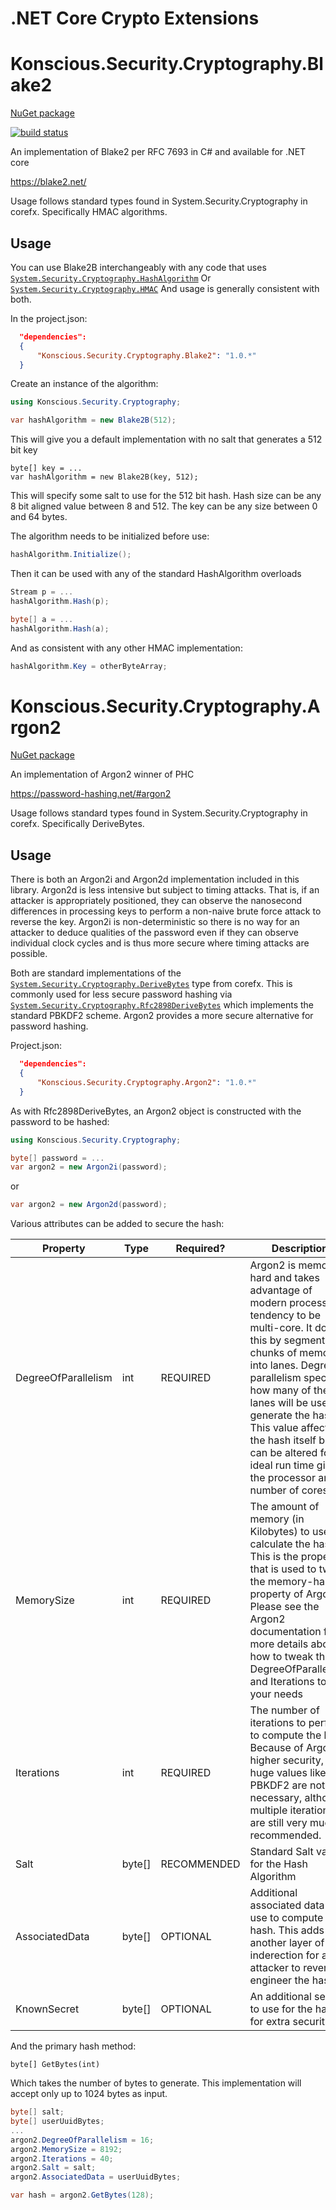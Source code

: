 .NET Core Crypto Extensions
===============

# Konscious.Security.Cryptography.Blake2

[NuGet package](https://www.nuget.org/packages/Konscious.Security.Cryptography.Blake2/)

[![build status](https://ci.appveyor.com/api/projects/status/rqgutdor95f2exav?svg=true "Appveyor Build Status")](https://ci.appveyor.com/project/kmaragon/konscious-security-cryptography)

An implementation of Blake2 per RFC 7693 in C# and available for .NET core

https://blake2.net/

Usage follows standard types found in System.Security.Cryptography in corefx. Specifically HMAC algorithms.

## Usage

You can use Blake2B interchangeably with any code that uses [`System.Security.Cryptography.HashAlgorithm`](https://docs.microsoft.com/en-us/dotnet/core/api/system.security.cryptography.hashalgorithm#System_Security_Cryptography_HashAlgorithm) Or [`System.Security.Cryptography.HMAC`](https://docs.microsoft.com/en-us/dotnet/core/api/system.security.cryptography.hmac#System_Security_Cryptography_HMAC) And usage is generally consistent with both.

In the project.json:
```JSON
  "dependencies":
  {
      "Konscious.Security.Cryptography.Blake2": "1.0.*"
  }
```
Create an instance of the algorithm:

```C#
using Konscious.Security.Cryptography;
```
```C#
var hashAlgorithm = new Blake2B(512);
```
This will give you a default implementation with no salt that generates a 512 bit key
```
byte[] key = ...
var hashAlgorithm = new Blake2B(key, 512);
```
This will specify some salt to use for the 512 bit hash. Hash size can be any 8 bit aligned value between 8 and 512. The key can be any size between 0 and 64 bytes.

The algorithm needs to be initialized before use:
```C#
hashAlgorithm.Initialize();
```
Then it can be used with any of the standard HashAlgorithm overloads
```C#
Stream p = ...
hashAlgorithm.Hash(p);
```
```C#
byte[] a = ...
hashAlgorithm.Hash(a);
```
And as consistent with any other HMAC implementation:
```C#
hashAlgorithm.Key = otherByteArray;
```

# Konscious.Security.Cryptography.Argon2

[NuGet package](https://www.nuget.org/packages/Konscious.Security.Cryptography.Argon2/)

An implementation of Argon2 winner of PHC

https://password-hashing.net/#argon2

Usage follows standard types found in System.Security.Cryptography in corefx. Specifically DeriveBytes.

## Usage

There is both an Argon2i and Argon2d implementation included in this library. Argon2d is less intensive but subject to timing attacks. That is, if an attacker is appropriately positioned, they can observe the nanosecond differences in processing keys to perform a non-naive brute force attack to reverse the key. Argon2i is non-deterministic so there is no way for an attacker to deduce qualities of the password even if they can observe individual clock cycles and is thus more secure where timing attacks are possible.

Both are standard implementations of the [`System.Security.Cryptography.DeriveBytes`](https://docs.microsoft.com/en-us/dotnet/core/api/system.security.cryptography.derivebytes#System_Security_Cryptography_DeriveBytes) type from corefx. This is commonly used for less secure password hashing via [`System.Security.Cryptography.Rfc2898DeriveBytes`](https://docs.microsoft.com/en-us/dotnet/core/api/system.security.cryptography.rfc2898derivebytes#System_Security_Cryptography_Rfc2898DeriveBytes) which implements the standard PBKDF2 scheme. Argon2 provides a more secure alternative for password hashing.

Project.json:
```JSON
  "dependencies":
  {
      "Konscious.Security.Cryptography.Argon2": "1.0.*"
  }
```

As with Rfc2898DeriveBytes, an Argon2 object is constructed with the password to be hashed:
```C#
using Konscious.Security.Cryptography;
```
```C#
byte[] password = ...
var argon2 = new Argon2i(password);
```
or
```C#
var argon2 = new Argon2d(password);
```

Various attributes can be added to secure the hash:

| Property           | Type      | Required?   |    Description
|--------------------|-----------|-------------|-----------------
|DegreeOfParallelism | int       | REQUIRED    | Argon2 is memory hard and takes advantage of modern processors tendency to be multi-core. It does this by segmenting chunks of memory into lanes. Degree of parallelism specifies how many of these lanes will be used to generate the hash. This value affects the hash itself but can be altered for ideal run time given the processor and number of cores.
|MemorySize          | int       | REQUIRED    | The amount of memory (in Kilobytes) to use to calculate the hash. This is the property that is used to tweak the memory-hard property of Argon2. Please see the Argon2 documentation for more details about how to tweak this, DegreeOfParallelism, and Iterations to suit your needs
|Iterations          | int       | REQUIRED    | The number of iterations to perform to compute the hash. Because of Argon2's higher security, huge values like with PBKDF2 are not as necessary, although multiple iterations are still very much recommended.
|Salt                | byte[]    | RECOMMENDED | Standard Salt value for the Hash Algorithm
|AssociatedData      | byte[]    | OPTIONAL    | Additional associated data to use to compute the hash. This adds another layer of inderection for an attacker to reverse engineer the hash
|KnownSecret         | byte[]    | OPTIONAL    | An additional secret to use for the hash for extra security

And the primary hash method:
```
byte[] GetBytes(int)
```
Which takes the number of bytes to generate. This implementation will accept only up to 1024 bytes as input.

```C#
byte[] salt;
byte[] userUuidBytes;
...
argon2.DegreeOfParallelism = 16;
argon2.MemorySize = 8192;
argon2.Iterations = 40;
argon2.Salt = salt;
argon2.AssociatedData = userUuidBytes;

var hash = argon2.GetBytes(128);
```
